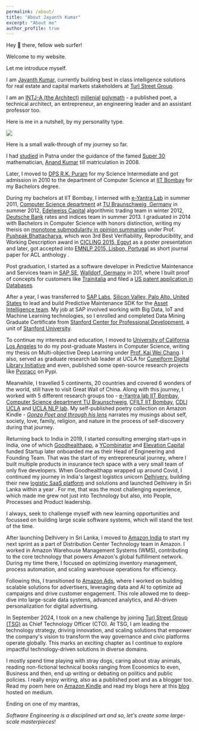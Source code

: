 ```yaml
---
permalink: /about/
title: "About Jayanth Kumar"
excerpt: "About me"
author_profile: true
---
```


Hey 👋 there, fellow web surfer!

Welcome to my website.

Let me introduce myself.

I am [Jayanth Kumar](https://jaykmr.com?source=about_page "https://jaykmr.com"), currently building best in class intelligence solutions for real estate and capital markets stakeholders at [Turl Street Group](https://turlstreetgroup.com?source=about_page "https://turlstreetgroup.com/").

I am an [INTJ-A (the Architect)](https://www.16personalities.com/intj-personality?source=about_page "https://www.16personalities.com/intj-personality")  [millenial](https://en.wikipedia.org/wiki/Millennials?source=about_page "https://en.wikipedia.org/wiki/Millennials")  [polymath](https://en.wikipedia.org/wiki/Polymath?source=about_page "https://en.wikipedia.org/wiki/Polymath") - a published poet, a technical architect, an entrepreneur, an engineering leader and an assistant professor too.

Here is me in a nutshell, by my personality type.

![](https://miro.medium.com/v2/resize:fit:1400/format:webp/0*3hFK2qs7rltrstMa.jpg)

Here is a small walk-through of my journey so far.

I had [studied](https://www.facebook.com/story.php?story_fbid=1719220438197419&id=444413752344767&source=about_page "https://www.facebook.com/story.php?story_fbid=1719220438197419&id=444413752344767") in Patna under the guidance of the famed [Super 30](https://en.wikipedia.org/wiki/Super_30_(film)?source=about_page "https://en.wikipedia.org/wiki/Super_30_(film)") mathematician, [Anand Kumar](https://en.wikipedia.org/wiki/Anand_Kumar?source=about_page "https://en.wikipedia.org/wiki/Anand_Kumar") till matriculation in 2008.

Later, I moved to [DPS R.K. Puram](https://en.wikipedia.org/wiki/Delhi_Public_School,_R._K._Puram?source=about_page "https://en.wikipedia.org/wiki/Delhi_Public_School,_R._K._Puram") for my Science Intermediate and got admission in 2010 to the department of Computer Science at [IIT Bombay](https://en.wikipedia.org/wiki/IIT_Bombay?source=about_page "https://en.wikipedia.org/wiki/IIT_Bombay") for my Bachelors degree.

During my bachelors at IIT Bombay, I interned with [e-Yantra Lab](https://new.e-yantra.org/?source=about_page "https://new.e-yantra.org/") in summer 2011, [Computer Science department](https://www.tu-braunschweig.de/en/informatik?source=about_page "https://www.tu-braunschweig.de/en/informatik") at [TU Braunschweig, Germany](https://en.wikipedia.org/wiki/Technical_University_of_Braunschweig?source=about_page "https://en.wikipedia.org/wiki/Technical_University_of_Braunschweig") in summer 2012, [Edelweiss Capital](https://en.wikipedia.org/wiki/Edelweiss_Group?source=about_page "https://en.wikipedia.org/wiki/Edelweiss_Group") algorithmic trading team in winter 2012, [Deutsche Bank](https://en.wikipedia.org/wiki/Deutsche_Bank?source=about_page "https://en.wikipedia.org/wiki/Deutsche_Bank") rates and indices team in summer 2013. I graduated in 2014 with Bachelors in Computer Science with honors distinction, writing my theisis on [monotone submodularity in opinion summaries](https://aclanthology.org/D15-1017/?source=about_page "https://aclanthology.org/D15-1017/") under Prof. [Pushpak Bhattacharya](https://en.wikipedia.org/wiki/Pushpak_Bhattacharyya?source=about_page "https://en.wikipedia.org/wiki/Pushpak_Bhattacharyya"), which won 3rd Best Verifiability, Reproducibility, and Working Description award in [CICLING 2015, Egpyt](http://www.cicling.org/2015/?source=about_page "http://www.cicling.org/2015/") as a poster presentation and later, got accepted into [EMNLP 2015, Lisbon, Portugal](https://www.emnlp2015.org/accepted-papers.html?source=about_page#short "https://www.emnlp2015.org/accepted-papers.html#short") as short journal paper for ACL anthology .

Post graduation, I started as a software developer in Predictive Maintenance and Services team in [SAP SE](https://en.wikipedia.org/wiki/SAP?source=about_page "https://en.wikipedia.org/wiki/SAP"), [Walldorf, Germany](https://www.sap.com/india/about/company/office-locations/germany.html?source=about_page "https://www.sap.com/india/about/company/office-locations/germany.html") in 201, where I built proof of concepts for customers like [Trainitalia](https://en.wikipedia.org/wiki/Trenitalia?source=about_page "https://en.wikipedia.org/wiki/Trenitalia") and filed a [US patent application in Databases](https://appft.uspto.gov/netacgi/nph-Parser?Sect1=PTO1&Sect2=HITOFF&d=PG01&p=1&u=%2Fnetahtml%2FPTO%2Fsrchnum.html&r=1&f=G&l=50&s1=%2220170039232%22.PGNR.&OS=DN%2F20170039232&RS=DN%2F20170039232&source=about_page "https://appft.uspto.gov/netacgi/nph-Parser?Sect1=PTO1&Sect2=HITOFF&d=PG01&p=1&u=%2Fnetahtml%2FPTO%2Fsrchnum.html&r=1&f=G&l=50&s1=%2220170039232%22.PGNR.&OS=DN/20170039232&RS=DN/20170039232").

After a year, I was transferred to [SAP Labs](https://en.wikipedia.org/wiki/SAP?source=about_page "https://en.wikipedia.org/wiki/SAP?source=about_page"), [Silicon Valley, Palo Alto, United States](https://www.sap.com/india/about/company/office-locations/usa.html?source=about_page "https://www.sap.com/india/about/company/office-locations/usa.html") to lead and build Predictive Maintenance SDK for the [Asset Intelligence team](https://www.sap.com/products/asset-intelligence-network.html?source=about_page "https://www.sap.com/products/asset-intelligence-network.html"). My job at SAP involved working with Big Data, IoT and Machine Learning technologies, so I enrolled and completed Data Mining Graduate Certificate from [Stanford Center for Professional Development](https://scpd.stanford.edu/?source=about_page "https://scpd.stanford.edu/"), a unit of [Stanford University](https://en.wikipedia.org/wiki/Stanford_University?source=about_page "https://en.wikipedia.org/wiki/Stanford_University").

To continue my interests and education, I moved to [University of California Los Angeles](https://en.wikipedia.org/wiki/University_of_California,_Los_Angeles?source=about_page "https://en.wikipedia.org/wiki/University_of_California,_Los_Angeles") to do my post-graduate Masters in Computer Science, writing my thesis on Multi-objective Deep Learning under [Prof. Kai Wei Chang](http://web.cs.ucla.edu/~kwchang/?source=about_page "http://web.cs.ucla.edu/~kwchang/"). I also, served as graduate research lab leader at UCLA for [Cuneiform Digital Library Initiative](https://en.wikipedia.org/wiki/Cuneiform_Digital_Library_Initiative?source=about_page "https://en.wikipedia.org/wiki/Cuneiform_Digital_Library_Initiative") and even, published some open-source research projects like [Pyoracc](https://pypi.org/project/pyoracc/?source=about_page "https://pypi.org/project/pyoracc/") on Pypi.

Meanwhile, I travelled 5 continents, 20 countries and covered 6 wonders of the world, still have to visit Great Wall of China. Along with this journey, I worked with 5 different research groups too - [e-Yantra lab IIT Bombay](https://new.e-yantra.org/?source=about_page "https://new.e-yantra.org/"), [Computer Science department TU Braunschweig](https://www.tu-braunschweig.de/en/informatik?source=about_page "https://www.tu-braunschweig.de/en/informatik?source=about_page"), [CFILT IIT Bombay](https://www.cfilt.iitb.ac.in/?source=about_page "https://www.cfilt.iitb.ac.in/"), [CDLI UCLA](https://cdli.ucla.edu/?source=about_page "https://cdli.ucla.edu/") and [UCLA NLP lab](http://web.cs.ucla.edu/~kwchang/members/?source=about_page "http://web.cs.ucla.edu/~kwchang/members/"). My self-published poetry collection on Amazon Kindle - [*Gonzo Poet and through his lens*](https://www.amazon.in/dp/B07M6CWQJJ?source=about_page "https://www.amazon.in/dp/B07M6CWQJJ") narrates my musings about self, society, love, family, religion, and nature in the process of self-discovery during that journey.

Returning back to India in 2019, I started consulting emerging start-ups in India, one of which [Goodhealthapp](https://www.crunchbase.com/organization/goodhealth-dde4?source=about_page "https://www.crunchbase.com/organization/goodhealth-dde4"), a [YCombinator](https://en.wikipedia.org/wiki/Y_Combinator?source=about_page "https://en.wikipedia.org/wiki/Y_Combinator") and [Elevation Capital](https://www.crunchbase.com/organization/elevation-capital-6e8a?source=about_page "https://www.crunchbase.com/organization/elevation-capital-6e8a") funded Startup later onboarded me as their Head of Engineering and Founding Team. That was the start of my entrepreneurial journey, where I built multiple products in insurance tech space with a very small team of only five developers. When Goodhealthapp wrapped up around Covid, I continued my journey in India's largest logistics unicorn [Delhivery](https://en.wikipedia.org/wiki/Delhivery?source=about_page "https://en.wikipedia.org/wiki/Delhivery"), building their new [logistic SaaS platform](https://core-os-platform.readme.io/?source=about_page "https://core-os-platform.readme.io/") and solutions and launched Delhivery in Sri Lanka within a year . For me, that was the most challenging experience, which made me grew not just into Technology but also, into People, Processes and Product leadership.

I always, seek to challenge myself with new learning opportunities and focussed on building large scale software systems, which will stand the test of the time.

After launching Delhivery in Sri Lanka, I moved to [Amazon India](https://en.wikipedia.org/wiki/Amazon_(company)?source=about_page "https://en.wikipedia.org/wiki/Amazon_(company)") to start my next sprint as a part of Distribution Center Technology team in Amazon. I worked in Amazon Warehouse Management Systems (WMS), contributing to the core technology that powers Amazon's global fulfillment network. During my time there, I focused on optimizing inventory management, process automation, and scaling warehouse operations for efficiency.

Following this, I transitioned to [Amazon Ads](https://en.wikipedia.org/wiki/Amazon_Ads?source=about_page "https://en.wikipedia.org/wiki/Amazon_Ads"), where I worked on building scalable solutions for advertisers, leveraging data and AI to optimize ad campaigns and drive customer engagement. This role allowed me to deep-dive into large-scale data systems, advanced analytics, and AI-driven personalization for digital advertising.

In September 2024, I took on a new challenge by joining [Turl Street Group (TSG)](https://turlstreetgroup.com/?source=about_page "https://turlstreetgroup.com/") as Chief Technology Officer (CTO). At TSG, I am leading the technology strategy, driving innovation, and scaling solutions that empower the company's vision to transform the way governance and civic platforms operate globally. This marks an exciting chapter as I continue to explore impactful technology-driven solutions in diverse domains.

I mostly spend time playing with stray dogs, caring about stray animals, reading non-fictional technical books ranging from Economics to even, Business and then, end up writing or debating on politics and public policies. I really enjoy writing, also as a published poet and as a blogger too. Read my poem here on [Amazon Kindle](https://www.amazon.in/Gonzo-Poet-through-his-lens-ebook/dp/B07M6CWQJJ?source=about_page "https://www.amazon.in/Gonzo-Poet-through-his-lens-ebook/dp/B07M6CWQJJ") and read my blogs here at this [blog](https://blog.jaykmr.com/?source=about_page "https://blog.jaykmr.com/") hosted on medium.

Ending on one of my mantras,

*Software Engineering is a disciplined art and so, let's create some large-scale masterpieces!*

